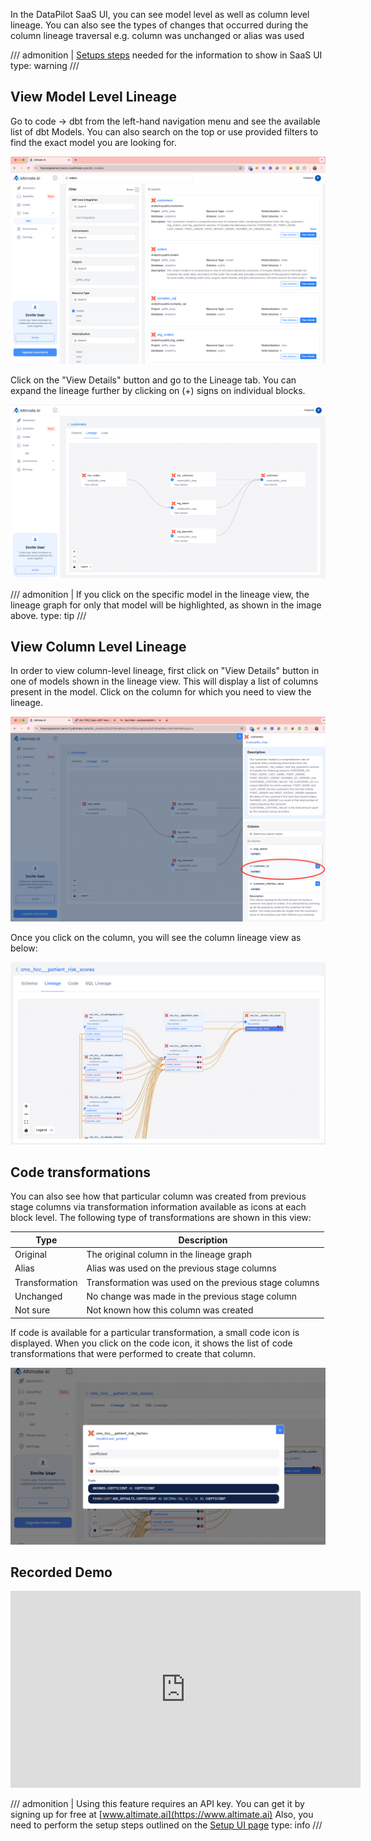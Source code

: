 In the DataPilot SaaS UI, you can see model level as well as column level lineage. You can also see the types of changes that occurred during the column lineage traversal
e.g. column was unchanged or alias was used

/// admonition | [Setups steps](./setupui.md) needed for the information to show in SaaS UI
type: warning
///

## View Model Level Lineage

Go to code -> dbt from the left-hand navigation menu and see the available list of dbt Models. You can also search on the top or use provided filters to find the exact model you are looking for.

![dbt Models](images/dbtModel.png)<br>

Click on the "View Details" button and go to the Lineage tab. You can expand the lineage further by clicking on (+) signs on individual blocks.

![View Lineage](images/viewLineage.png)<br>

/// admonition | If you click on the specific model in the lineage view, the lineage graph for only that model will be highlighted, as shown in the image above.
type: tip
///

## View Column Level Lineage

In order to view column-level lineage, first click on "View Details" button in one of models shown in the lineage view. This will display a list of columns present in the model.
Click on the column for which you need to view the lineage.

![Column Selection](images/columnSelection.png)<br>

Once you click on the column, you will see the column lineage view as below:

![Lineage SaaS](images/lineageSaaS.png)<br>

## Code transformations

You can also see how that particular column was created from previous stage columns via transformation information available as icons at each block level.
The following type of transformations are shown in this view:

| Type           | Description                                           |
| -------------- | ----------------------------------------------------- |
| Original       | The original column in the lineage graph              |
| Alias          | Alias was used on the previous stage columns          |
| Transformation | Transformation was used on the previous stage columns |
| Unchanged      | No change was made in the previous stage column       |
| Not sure       | Not known how this column was created                 |

If code is available for a particular transformation, a small code icon is displayed. When you click on the code icon, it shows the list of code transformations that were performed to create that column.

![SaaS Code](images/saasCode.png)

## Recorded Demo

<iframe width="560" height="315" src="https://www.youtube.com/embed/JUuQM6Hxcwg?si=cT8KfuVBz-lm43WC&amp;start=116" title="YouTube video player" frameborder="0" allow="accelerometer; autoplay; clipboard-write; encrypted-media; gyroscope; picture-in-picture; web-share" referrerpolicy="strict-origin-when-cross-origin" allowfullscreen></iframe>

/// admonition | Using this feature requires an API key. You can get it by signing up for free at [www.altimate.ai](https://www.altimate.ai) Also, you need to perform the setup steps outlined on the [Setup UI page](setupui.md)
type: info
///
